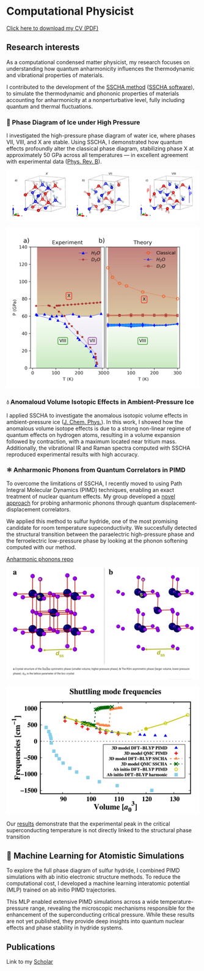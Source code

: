 # Computational Physicist

[Click here to download my CV (PDF)](CV_Cherubini.pdf)

## Research interests

As a computational condensed matter physicist, my research focuses on understanding how quantum anharmonicity influences the thermodynamic and vibrational properties of materials.  

I contributed to the development of the [SSCHA method](https://iopscience.iop.org/article/10.1088/1361-648X/ac066b) ([SSCHA software](https://sscha.eu/)), to simulate the thermodynamic and phononic properties of materials accounting for anharmonicity at a nonperturbative level, fully including quantum and thermal fluctuations.

### 🧊 Phase Diagram of Ice under High Pressure

I investigated the high-pressure phase diagram of water ice, where phases VII, VIII, and X are stable. Using SSCHA, I demonstrated how quantum effects profoundly alter the classical phase diagram, stabilizing phase X at approximately 50 GPa across all temperatures — in excellent agreement with experimental data ([Phys. Rev. B](https://journals.aps.org/prb/abstract/10.1103/PhysRevB.110.014112)).

![Fig1](figures/IceStructures.png)

![Fig2](figures/PD_ice.png)

### 💧 Anomaloud Volume Isotopic Effects in Ambient-Pressure Ice

I applied SSCHA to investigate the anomalous isotopic volume effects in ambient-pressure ice ([J. Chem. Phys.](https://pubs.aip.org/aip/jcp/article-abstract/155/18/184502/199619/The-microscopic-origin-of-the-anomalous-isotopic?redirectedFrom=fulltext)). In this work, I showed how the anomalous volume isotope effects is due to a strong non-linear regime of quantum effects on hydrogen atoms, resulting in a volume expansion followed by contraction, with a maximum located near tritium mass. Additionally, the vibrational IR and Raman spectra computed with SSCHA reproduced experimental results with high accuracy.

### ⚛️ Anharmonic Phonons from Quantum Correlators in PIMD

To overcome the limitations of SSCHA, I recently moved to using Path Integral Molecular Dynamics (PIMD) techniques, enabling an exact treatment of nuclear quantum effects. My group developed a [novel approach](https://pubs.aip.org/aip/jcp/article-abstract/154/22/224108/313340/Probing-anharmonic-phonons-by-quantum-correlators?redirectedFrom=fulltext) for probing anharmonic phonons through quantum displacement-displacement correlators. 

We applied this method to sulfur hydride, one of the most promising candidate for room temperature supeconductivity. We succesfully detected the structural transition between the paraelectric high-pressure phase and the ferroelectric low-pressure phase by looking at the phonon softening computed with our method. 

[Anharmonic phonons repo](https://github.com/marcocherubini/Anharmonic-phonons-post-processing)

![Fig3](figures/H3S.png)

![Fig4](figures/Modes.png)

Our [results](https://www.nature.com/articles/s41524-024-01239-0)  demonstrate that the experimental peak in the critical superconducting temperature is not directly linked to the structural phase transition 

## 🤖 Machine Learning for Atomistic Simulations

To explore the full phase diagram of sulfur hydride, I combined PIMD simulations with ab initio electronic structure methods. To reduce the computational cost, I developed a machine learning interatomic potential (MLP) trained on ab initio PIMD trajectories.

This MLP enabled extensive PIMD simulations across a wide temperature-pressure range, revealing the microscopic mechanisms responsible for the enhancement of the superconducting critical pressure. While these results are not yet published, they provide deep insights into quantum nuclear effects and phase stability in hydride systems.


## Publications

Link to my [Scholar](https://scholar.google.com/citations?user=1t4hEZIAAAAJ&hl=it)
